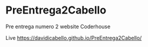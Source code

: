 # PreEntrega2Cabello
 Pre entrega numero 2 website Coderhouse

Live https://davidicabello.github.io/PreEntrega2Cabello/